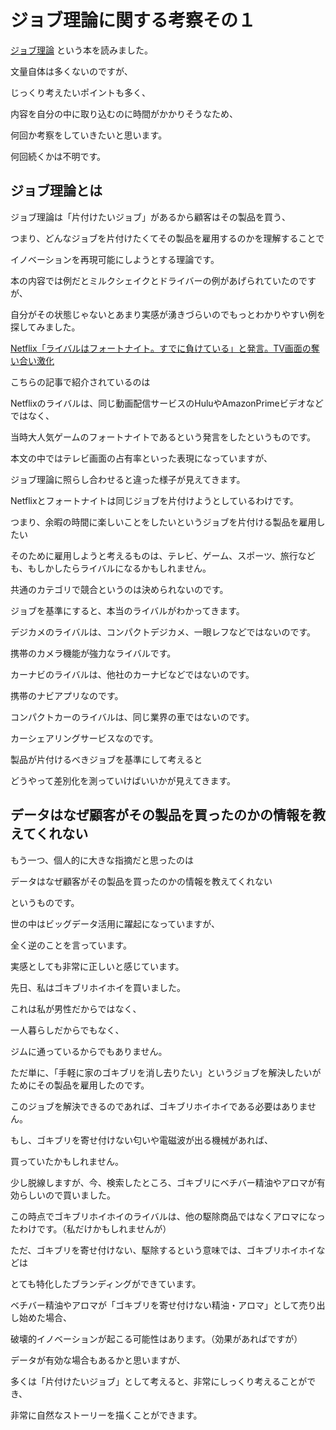 # ジョブ理論に関する考察その１

[ジョブ理論](https://amzn.to/2WuXjee)
という本を読みました。

文量自体は多くないのですが、

じっくり考えたいポイントも多く、

内容を自分の中に取り込むのに時間がかかりそうなため、

何回か考察をしていきたいと思います。

何回続くかは不明です。

## ジョブ理論とは

ジョブ理論は「片付けたいジョブ」があるから顧客はその製品を買う、

つまり、どんなジョブを片付けたくてその製品を雇用するのかを理解することで

イノベーションを再現可能にしようとする理論です。

本の内容では例だとミルクシェイクとドライバーの例があげられていたのですが、

自分がその状態じゃないとあまり実感が湧きづらいのでもっとわかりやすい例を探してみました。

[Netflix「ライバルはフォートナイト。すでに負けている」と発言。TV画面の奪い合い激化](https://japanese.engadget.com/2019/01/18/netflix-tv/)

こちらの記事で紹介されているのは

Netflixのライバルは、同じ動画配信サービスのHuluやAmazonPrimeビデオなどではなく、

当時大人気ゲームのフォートナイトであるという発言をしたというものです。

本文の中ではテレビ画面の占有率といった表現になっていますが、

ジョブ理論に照らし合わせると違った様子が見えてきます。

Netflixとフォートナイトは同じジョブを片付けようとしているわけです。

つまり、余暇の時間に楽しいことをしたいというジョブを片付ける製品を雇用したい

そのために雇用しようと考えるものは、テレビ、ゲーム、スポーツ、旅行なども、もしかしたらライバルになるかもしれません。

共通のカテゴリで競合というのは決められないのです。

ジョブを基準にすると、本当のライバルがわかってきます。

デジカメのライバルは、コンパクトデジカメ、一眼レフなどではないのです。

携帯のカメラ機能が強力なライバルです。

カーナビのライバルは、他社のカーナビなどではないのです。

携帯のナビアプリなのです。

コンパクトカーのライバルは、同じ業界の車ではないのです。

カーシェアリングサービスなのです。

製品が片付けるべきジョブを基準にして考えると

どうやって差別化を測っていけばいいかが見えてきます。

## データはなぜ顧客がその製品を買ったのかの情報を教えてくれない

もう一つ、個人的に大きな指摘だと思ったのは

データはなぜ顧客がその製品を買ったのかの情報を教えてくれない

というものです。

世の中はビッグデータ活用に躍起になっていますが、

全く逆のことを言っています。

実感としても非常に正しいと感じています。

先日、私はゴキブリホイホイを買いました。

これは私が男性だからではなく、

一人暮らしだからでもなく、

ジムに通っているからでもありません。

ただ単に、「手軽に家のゴキブリを消し去りたい」というジョブを解決したいがためにその製品を雇用したのです。

このジョブを解決できるのであれば、ゴキブリホイホイである必要はありません。

もし、ゴキブリを寄せ付けない匂いや電磁波が出る機械があれば、

買っていたかもしれません。

少し脱線しますが、今、検索したところ、ゴキブリにベチバー精油やアロマが有効らしいので買いました。

この時点でゴキブリホイホイのライバルは、他の駆除商品ではなくアロマになったわけです。（私だけかもしれませんが）

ただ、ゴキブリを寄せ付けない、駆除するという意味では、ゴキブリホイホイなどは

とても特化したブランディングができています。

ベチバー精油やアロマが「ゴキブリを寄せ付けない精油・アロマ」として売り出し始めた場合、

破壊的イノベーションが起こる可能性はあります。（効果があればですが）

データが有効な場合もあるかと思いますが、

多くは「片付けたいジョブ」として考えると、非常にしっくり考えることができ、

非常に自然なストーリーを描くことができます。
